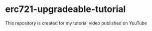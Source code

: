 # erc721-upgradeable-tutorial
This repository is created for my tutorial video published on YouTube
